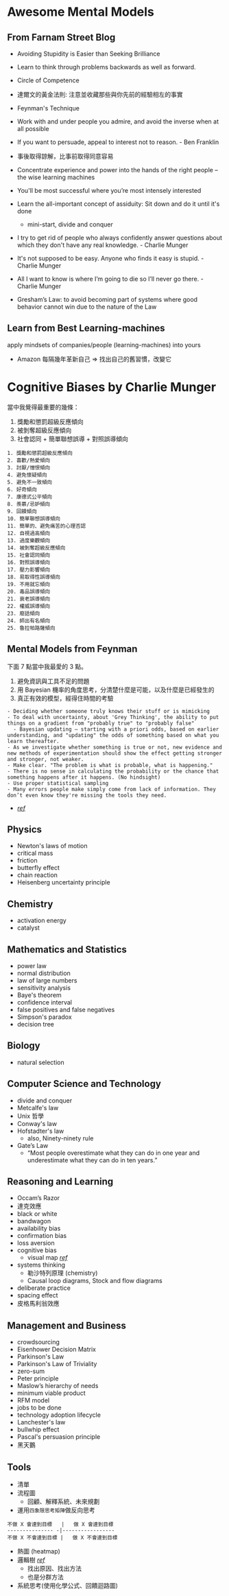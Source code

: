 # Awesome Mental Models

## From Farnam Street Blog
- Avoiding Stupidity is Easier than Seeking Brilliance
- Learn to think through problems backwards as well as forward.
- Circle of Competence
- 達爾文的黃金法則: 注意並收藏那些與你先前的經驗相左的事實
- Feynman's Technique
- Work with and under people you admire, and avoid the inverse when at all possible

- If you want to persuade, appeal to interest not to reason. - Ben Franklin
- 事後取得諒解，比事前取得同意容易
- Concentrate experience and power into the hands of the right people – the wise learning machines
- You'll be most successful where you’re most intensely interested
- Learn the all-important concept of assiduity: Sit down and do it until it's done
  - mini-start, divide and conquer
- I try to get rid of people who always confidently answer questions about which they don't have any real knowledge. - Charlie Munger
- It's not supposed to be easy. Anyone who finds it easy is stupid. - Charlie Munger
- All I want to know is where I’m going to die so I’ll never go there. - Charlie Munger

- Gresham’s Law: to avoid becoming part of systems where good behavior cannot win due to the nature of the Law

## Learn from Best Learning-machines
apply mindsets of companies/people (learning-machines) into yours
- Amazon 每隔幾年革新自己 => 找出自己的舊習慣，改變它

# Cognitive Biases by Charlie Munger

當中我覺得最重要的幾條：

1. 獎勵和懲罰超級反應傾向
2. 被剝奪超級反應傾向
3. 社會認同 + 簡單聯想誤導 + 對照誤導傾向

```
1. 獎勵和懲罰超級反應傾向
2. 喜歡/熱愛傾向
3. 討厭/憎恨傾向
4. 避免懷疑傾向
5. 避免不一致傾向
6. 好奇傾向
7. 康德式公平傾向
8. 羨慕/忌妒傾向
9. 回饋傾向
10. 簡單聯想誤導傾向
11. 簡單的、避免痛苦的心理否認
12. 自視過高傾向
13. 過度樂觀傾向
14. 被剝奪超級反應傾向
15. 社會認同傾向
16. 對照誤導傾向
17. 壓力影響傾向
18. 易取得性誤導傾向
19. 不用就忘傾向
20. 毒品誤導傾向
21. 衰老誤導傾向
22. 權威誤導傾向
23. 廢話傾向
24. 師出有名傾向
25. 魯拉帕路薩傾向
```

## Mental Models from Feynman 

下面 7 點當中我最愛的 3 點。

1. 避免資訊與工具不足的問題
2. 用 Bayesian 機率的角度思考，分清楚什麼是可能，以及什麼是已經發生的
3. 真正有效的模型，經得住時間的考驗

```
- Deciding whether someone truly knows their stuff or is mimicking
- To deal with uncertainty, about 'Grey Thinking', the ability to put things on a gradient from "probably true" to "probably false"
  - Bayesian updating — starting with a priori odds, based on earlier understanding, and "updating" the odds of something based on what you learn thereafter. 
- As we investigate whether something is true or not, new evidence and new methods of experimentation should show the effect getting stronger and stronger, not weaker.
- Make clear. "The problem is what is probable, what is happening."
- There is no sense in calculating the probability or the chance that something happens after it happens. (No hindsight)
- Use proper statistical sampling
- Many errors people make simply come from lack of information. They don’t even know they're missing the tools they need. 
```

- _[ref](https://www.farnamstreetblog.com/2016/07/mental-tools-richard-feynman/)_

## Physics
- Newton's laws of motion
- critical mass
- friction
- butterfly effect
- chain reaction
- Heisenberg uncertainty principle 

## Chemistry
- activation energy
- catalyst

## Mathematics and Statistics
- power law
- normal distribution
- law of large numbers
- sensitivity analysis
- Baye's theorem
- confidence interval
- false positives and false negatives
- Simpson's paradox
- decision tree

## Biology
- natural selection

## Computer Science and Technology
- divide and conquer
- Metcalfe's law
- Unix 哲學
- Conway's law
- Hofstadter's law
  - also, Ninety-ninety rule
- Gate’s Law
  - “Most people overestimate what they can do in one year and underestimate what they can do in ten years.”

## Reasoning and Learning
- Occam’s Razor
- 達克效應
- black or white
- bandwagon
- availability bias
- confirmation bias
- loss aversion 
- cognitive bias
  - visual map _[ref](https://zh.scribd.com/doc/30548590/Cognitive-Biases-A-Visual-Study-Guide)_
- systems thinking
  - 勒沙特列原理 (chemistry)
  - Causal loop diagrams, Stock and flow diagrams
- deliberate practice
- spacing effect
- 皮格馬利翁效應

## Management and Business
- crowdsourcing
- Eisenhower Decision Matrix
- Parkinson's Law
- Parkinson's Law of Triviality
- zero-sum
- Peter principle
- Maslow’s hierarchy of needs 
- minimum viable product
- RFM model
- jobs to be done
- technology adoption lifecycle 
- Lanchester's law
- bullwhip effect
- Pascal's persuasion principle
- 黑天鵝

## Tools

- 清單
- 流程圖
  - 回顧、解釋系統、未來規劃
- 運用`四象限思考矩陣`做反向思考

``` 
不做 X 會達到目標   |   做 X 會達到目標
--------------- -|-----------------
不做 X 不會達到目標 |   做 X 不會達到目標
```

- 熱圖 (heatmap)
- 邏輯樹 _[ref](https://www.managertoday.com.tw/glossary/view/147)_
  - 找出原因、找出方法
  - 也是分群方法
- 系統思考(使用化學公式、回饋迴路圖)
